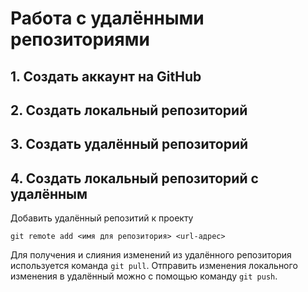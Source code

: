 # Работа с удалёнными репозиториями

## 1. Cоздать аккаунт на GitHub
## 2. Cоздать локальный репозиторий
## 3. Создать удалённый репозиторий
## 4. Cоздать локальный репозиторий с удалённым

Добавить удалённый репозитий к проекту
```
git remote add <имя для репозитория> <url-адрес>
```
Для получения и слияния изменений из удалённого репозитория используется команда `git pull`.
Отправить изменения локального изменения в удалённый можно с помощью команду `git push`.
